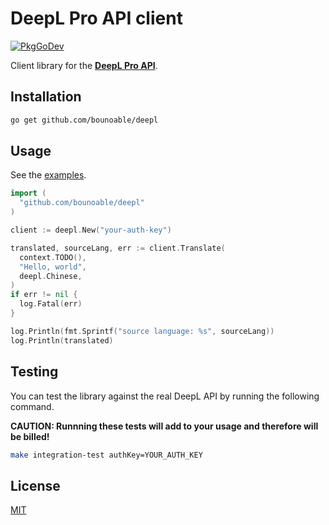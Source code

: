 # DeepL Pro API client

[![PkgGoDev](https://pkg.go.dev/badge/github.com/bounoable/deepl)](https://pkg.go.dev/github.com/bounoable/deepl)

Client library for the [**DeepL Pro API**](https://deepl.com).

## Installation

```sh
go get github.com/bounoable/deepl
```

## Usage

See the [examples](./example_test.go).

```go
import (
  "github.com/bounoable/deepl"
)

client := deepl.New("your-auth-key")

translated, sourceLang, err := client.Translate(
  context.TODO(),
  "Hello, world",
  deepl.Chinese,
)
if err != nil {
  log.Fatal(err)
}

log.Println(fmt.Sprintf("source language: %s", sourceLang))
log.Println(translated)
```

## Testing

You can test the library against the real DeepL API by running the following command.

**CAUTION: Runnning these tests will add to your usage and therefore will be billed!**

```sh
make integration-test authKey=YOUR_AUTH_KEY
```

## License

[MIT](./LICENSE)
